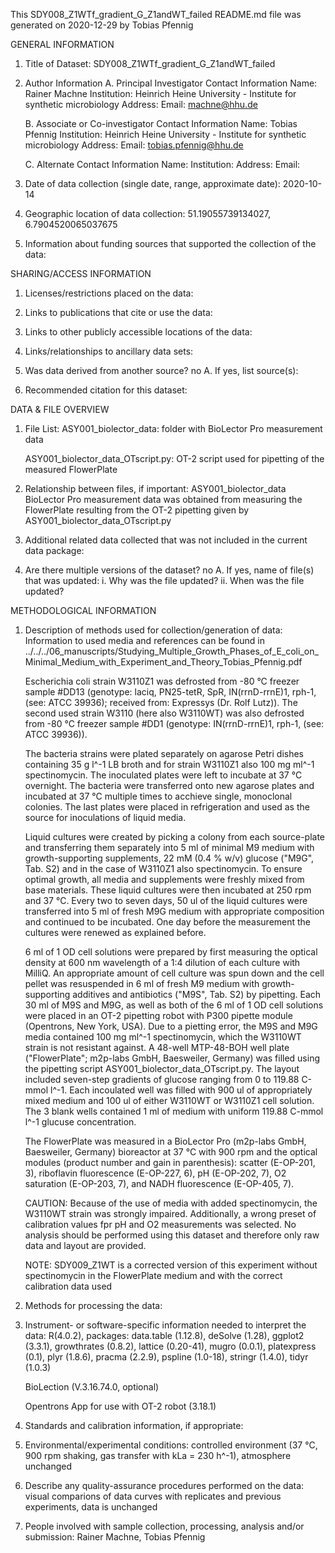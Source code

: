 This SDY008_Z1WTf_gradient_G_Z1andWT_failed README.md file was generated on 2020-12-29 by Tobias Pfennig


GENERAL INFORMATION

1. Title of Dataset: SDY008_Z1WTf_gradient_G_Z1andWT_failed

2. Author Information
	A. Principal Investigator Contact Information
		Name: Rainer Machne
		Institution: Heinrich Heine University - Institute for synthetic microbiology
		Address: 
		Email: machne@hhu.de

	B. Associate or Co-investigator Contact Information
		Name: Tobias Pfennig
		Institution: Heinrich Heine University - Institute for synthetic microbiology
		Address: 
		Email: tobias.pfennig@hhu.de

	C. Alternate Contact Information
		Name: 
		Institution: 
		Address: 
		Email: 

3. Date of data collection (single date, range, approximate date): 2020-10-14

4. Geographic location of data collection: 51.19055739134027, 6.7904520065037675

5. Information about funding sources that supported the collection of the data: 


SHARING/ACCESS INFORMATION

1. Licenses/restrictions placed on the data: 

2. Links to publications that cite or use the data: 

3. Links to other publicly accessible locations of the data: 

4. Links/relationships to ancillary data sets: 

5. Was data derived from another source? no
	A. If yes, list source(s): 

6. Recommended citation for this dataset: 


DATA & FILE OVERVIEW

1. File List: 
	ASY001_biolector_data: folder with BioLector Pro measurement data
	
	ASY001_biolector_data_OTscript.py: OT-2 script used for pipetting of the measured FlowerPlate

2. Relationship between files, if important: 
	ASY001_biolector_data BioLector Pro measurement data was obtained from measuring the FlowerPlate resulting from the OT-2 pipetting given by ASY001_biolector_data_OTscript.py

3. Additional related data collected that was not included in the current data package: 

4. Are there multiple versions of the dataset? no
	A. If yes, name of file(s) that was updated: 
		i. Why was the file updated? 
		ii. When was the file updated? 


METHODOLOGICAL INFORMATION

1. Description of methods used for collection/generation of data: 
	Information to used media and references can be found in ../../../06_manuscripts/Studying_Multiple_Growth_Phases_of_E_coli_on_Minimal_Medium_with_Experiment_and_Theory_Tobias_Pfennig.pdf

	Escherichia coli strain W3110Z1 was defrosted from -80 °C freezer sample #DD13 (genotype: laciq, PN25-tetR, SpR, IN(rrnD-rrnE)1, rph-1, (see: ATCC 39936); received from: Expressys (Dr. Rolf Lutz)). The second used strain W3110 (here also W3110WT) was also defrosted from -80 °C freezer sample #DD1 (genotype: IN(rrnD-rrnE)1, rph-1, (see: ATCC 39936)).
	
	The bacteria strains were plated separately on agarose Petri dishes containing 35 g l^-1 LB broth and for strain W3110Z1 also 100 mg ml^-1 spectinomycin. The inoculated plates were left to incubate at 37 °C overnight. The bacteria were transferred onto new agarose plates and incubated at 37 °C multiple times to acchieve single, monoclonal colonies. The last plates were placed in refrigeration and used as the source for inoculations of liquid media.
	
	Liquid cultures were created by picking a colony from each source-plate and transferring them separately into 5 ml of minimal M9 medium with growth-supporting supplements, 22 mM (0.4 % w/v) glucose ("M9G", Tab. S2) and in the case of W3110Z1 also spectinomycin. To ensure optimal growth, all media and supplements were freshly mixed from base materials. These liquid cultures were then incubated at 250 rpm and 37 °C. Every two to seven days, 50 ul of the liquid cultures were transferred into 5 ml of fresh M9G medium with appropriate composition and continued to be incubated. One day before the measurement the cultures were renewed as explained before.
	
	6 ml of 1 OD cell solutions were prepared by first measuring the optical density at 600 nm wavelength of a 1:4 dilution of each culture with MilliQ. An appropriate amount of cell culture was spun down and the cell pellet was resuspended in 6 ml of fresh M9 medium with growth-supporting additives and antibiotics ("M9S", Tab. S2) by pipetting. Each 30 ml of M9S and M9G, as well as both of the 6 ml of 1 OD cell solutions were placed in an OT-2 pipetting robot with P300 pipette module (Opentrons, New York, USA). Due to a pietting error, the M9S and M9G media contained 100 mg ml^-1 spectinomycin, which the W3110WT strain is not resistant against. A 48-well MTP-48-BOH well plate ("FlowerPlate"; m2p-labs GmbH, Baesweiler, Germany) was filled using the pipetting script ASY001_biolector_data_OTscript.py. The layout included seven-step gradients of glucose ranging from 0 to 119.88 C-mmol l^-1. Each incoulated well was filled with 900 ul of appropriately mixed medium and 100 ul of either W3110WT or W3110Z1 cell solution. The 3 blank wells contained 1 ml of medium with uniform 119.88 C-mmol l^-1 glucuse concentration.
	
	The FlowerPlate was measured in a BioLector Pro (m2p-labs GmbH, Baesweiler, Germany) bioreactor at 37 °C with 900 rpm and the optical modules (product number and gain in parenthesis): scatter (E-OP-201, 3), riboflavin fluorescence (E-OP-227, 6), pH (E-OP-202, 7), O2 saturation (E-OP-203, 7), and NADH fluorescence (E-OP-405, 7).
	
	CAUTION: Because of the use of media with added spectinomycin, the W3110WT strain was strongly impaired. Additionally, a wrong preset of calibration values fpr pH and O2 measurements was selected. No analysis should be performed using this dataset and therefore only raw data and layout are provided.
	
	NOTE: SDY009_Z1WT is a corrected version of this experiment without spectinomycin in the FlowerPlate medium and with the correct calibration data used
	
2. Methods for processing the data: 

3. Instrument- or software-specific information needed to interpret the data: 
	R(4.0.2), packages: data.table (1.12.8), deSolve (1.28), ggplot2 (3.3.1), growthrates (0.8.2), lattice (0.20-41), mugro (0.0.1), platexpress (0.1), plyr (1.8.6), pracma (2.2.9), pspline (1.0-18),  stringr (1.4.0), tidyr (1.0.3)
	
	BioLection (V.3.16.74.0, optional)
	
	Opentrons App for use with OT-2 robot (3.18.1)

4. Standards and calibration information, if appropriate: 

5. Environmental/experimental conditions: controlled environment (37 °C, 900 rpm shaking, gas transfer with kLa = 230 h^-1), atmosphere unchanged

6. Describe any quality-assurance procedures performed on the data: visual comparions of data curves with replicates and previous experiments, data is unchanged

7. People involved with sample collection, processing, analysis and/or submission: Rainer Machne, Tobias Pfennig